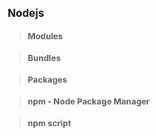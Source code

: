 ## Nodejs

> ### Modules

> ### Bundles

> ### Packages

> ### npm - Node Package Manager

> ### npm script
